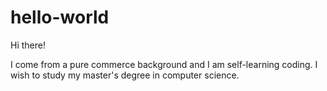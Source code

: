 # hello-world

Hi there!

I come from a pure commerce background and I am self-learning coding.
I wish to study my master's degree in computer science.
